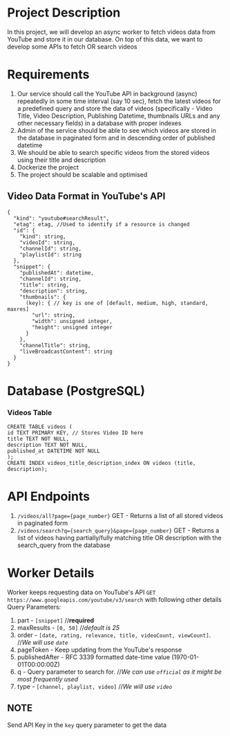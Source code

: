 # Project Description
In this project, we will develop an async worker to fetch videos data from YouTube and store it in our database. On top of this data, we want to develop some APIs to fetch OR search videos

# Requirements
1. Our service should call the YouTube API in background (async) repeatedly in some time interval (say 10 sec), fetch the latest videos for a predefined query and store the data of videos (specifically - Video Title, Video Description, Publishing Datetime, thumbnails URLs and any other necessary fields) in a database with proper indexes
2. Admin of the service should be able to see which videos are stored in the database in paginated form and in descending order of published datetime
3. We should be able to search specific videos from the stored videos using their title and description
4. Dockerize the project
5. The project should be scalable and optimised


## Video Data Format in YouTube's API
```
{
  "kind": "youtube#searchResult",
  "etag": etag, //Used to identify if a resource is changed
  "id": {
    "kind": string,
    "videoId": string,
    "channelId": string,
    "playlistId": string
  },
  "snippet": {
    "publishedAt": datetime,
    "channelId": string,
    "title": string,
    "description": string,
    "thumbnails": {
      (key): { // key is one of [default, medium, high, standard, maxres]
        "url": string,
        "width": unsigned integer,
        "height": unsigned integer
      }
    },
    "channelTitle": string,
    "liveBroadcastContent": string
  }
}
```

# Database (PostgreSQL)
### Videos Table
```
CREATE TABLE videos (
id TEXT PRIMARY KEY, // Stores Video ID here
title TEXT NOT NULL,
description TEXT NOT NULL,
published_at DATETIME NOT NULL
);
CREATE INDEX videos_title_description_index ON videos (title, description);
```

# API Endpoints
1. `/videos/all?page={page_number}` GET - Returns a list of all stored videos in paginated form
2. `/videos/search?q={search_query}&page={page_number}` GET - Returns a list of videos having partially/fully matching title OR description with the search_query from the database

# Worker Details
Worker keeps requesting data on YouTube's API `GET https://www.googleapis.com/youtube/v3/search` with following other details
Query Parameters:
1. part - `[snippet]` //**required**
2. maxResults - `[0, 50]` //_default is 25_
3. order - `[date, rating, relevance, title, videoCount, viewCount]`. //_We will use `date`_
4. pageToken - Keep updating from the YouTube's response
5. publishedAfter - RFC 3339 formatted date-time value (1970-01-01T00:00:00Z)
6. q - Query parameter to search for. //_We can use `official` as it might be most frequently used_
7. type - `[channel, playlist, video]` //_We will use `video`_

## NOTE
Send API Key in the `key` query parameter to get the data